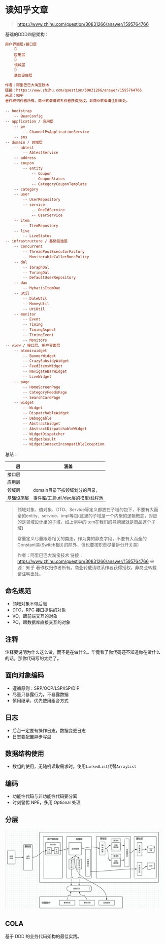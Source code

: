 # 读知乎文章


> https://www.zhihu.com/question/30831266/answer/1595764766

基础的DDD四层架构：

```ini
用户界面层/接口层
    👇
    应用层
    👇
    领域层
    👇
    基础设施层
```

```ini
作者：阿里巴巴大淘宝技术
链接：https://www.zhihu.com/question/30831266/answer/1595764766
来源：知乎
著作权归作者所有。商业转载请联系作者获得授权，非商业转载请注明出处。

-- bootstrap
    -- BeanConfig
-- application / 应用层
    -- pv
        -- ChannelPvApplicationService
    -- sns
-- domain / 领域层
    -- abtest
        -- AbtestService
    -- address
    -- coupon
        -- entity
            -- Coupon
            -- CouponStatus
            -- CategoryCouponTemplate
    -- category
    -- user
        -- UserRepository
        -- service
            -- OneIdService
            -- UserService
    -- item
        -- ItemRepostory
    -- live
        -- LiveStatus
-- infrastructure / 基础设施层
    -- concurrent
        -- ThreadPoolExecutorFactory
        -- MonitorableCallerRunsPolicy
    -- dal
        -- IGraphDal
        -- TuringDal
        -- DefaultUserRepository
    -- dao
        -- MybatisItemDao
    -- util
        -- DateUtil
        -- MoneyUtil
        -- UriUtil
    -- monitor
        -- Event
        -- Timing
        -- TimingAspect
        -- TimingEvent
        -- Monitors
-- view / 接口层、用户界面层
    -- atomicwidget
        -- BannerWidget
        -- CrazySubsidyWidget
        -- FeedItemsWidget
        -- NavigateBarWidget
        -- LiveWidget
    -- page
        -- HomeScreenPage
        -- CategoryFeedsPage
        -- SearchCardPage
    -- widget
        -- Widget
        -- DispatchableWidget
        -- Debuggable
        -- AbstractWidget
        -- AbstractDispatchableWidget
        -- WidgetDispatcher
        -- WidgetResult
        -- WidgetContextIncompatibleException
```

总结：

| 层         | 涵盖                               |
| ---------- | ---------------------------------- |
| 接口层     |                                    |
| 应用层     |                                    |
| 领域层     | domain目录下按领域划分的目录，     |
| 基础设施层 | 事件库/工具util/dao层的模型/线程池 |

> 领域对象、值对象、DTO、Service等定义都放在子域的包下，不要有大而全的entity、service、impl等包(这里的子域是一个内聚的逻辑概念，对应的是领域设计里的子域，如上例中的item在我们的导购里就是商品这个子域)
>
> 
>
> 常量定义尽量跟着相关的类走，作为类的静态字段，不要有大而全的Constant类(Switch相关的除外，但也要按职责尽量拆分开关类)
>
> 
>
> 作者：阿里巴巴大淘宝技术
> 链接：https://www.zhihu.com/question/30831266/answer/1595764766
> 来源：知乎
> 著作权归作者所有。商业转载请联系作者获得授权，非商业转载请注明出处。

## 命名规范

- 领域对象不带后缀
- DTO，RPC 接口提供的对象
- VO，跟前端交互的对象
- PO，跟数据库直接交互的对象

## 注释

注释要说明为什么这么做，而不是在做什么。毕竟看了你代码还不知道你在做什么的话，那你代码写的太烂了。

## 面向对象编码

- 遵循原则：SRP/OCP/LSP/ISP/DIP
- 尽量只暴露行为，不暴露数据
- 慎用继承，优先使用组合方式

## 日志

- 后台一定要有操作日志，数据变更日志
- 日志要配置异步写盘

## 数据结构使用

- 数组的使用，无随机读取需求时，使用`LinkedList`代替`ArrayList`

## 编码

- 功能性代码与非功能性代码要分离
- 时刻警惕 NPE，多用 Optional 处理

## 分层

![image-20220824110658236](./images/image-20220824110658236.png)

## COLA

基于 DDD 的业务代码架构的最佳实践。
